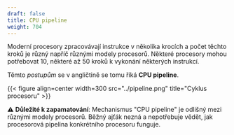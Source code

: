 ```yaml
---
draft: false
title: CPU pipeline
weight: 704
---
```


Moderní procesory zpracovávají instrukce v několika krocích a počet těchto kroků je různý napříč různými modely procesorů. Některé procesory mohou potřebovat 10, některé až 50 kroků k vykonání některých instrukcí.

Těmto *postupům* se v angličtině se tomu říká **CPU pipeline**.

{{< figure align=center width=300 src="../pipeline.png" title="Cyklus procesoru" >}}

⚠️ **Důležité k zapamatování**: Mechanismus "CPU pipeline" je odlišný mezi různými modely procesorů. Běžný ajťák nezná a nepotřebuje vědět, jak procesorová pipelina konkrétního procesoru funguje.  